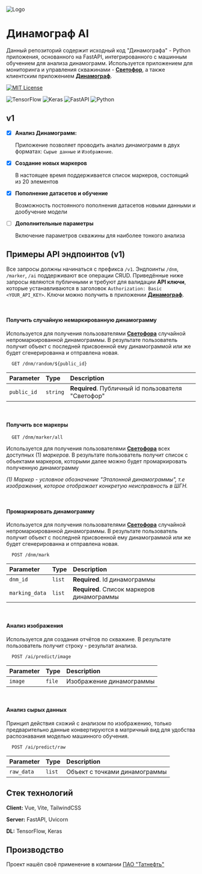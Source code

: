 
![Logo](storage/public/logo.png)


# Динамограф AI

Данный репозиторий содержит исходный код "Динамографа" - Python приложения, 
основанного на FastAPI, интегрированного с машинным обучением для анализа динамограмм. Используется приложением
для мониторинга и управления скважинами - [**Светофор**](https://github.com/YaraZan/trafficlight), 
а также клиентским приложением [**Динамограф**](https://github.com/YaraZan/dinamograph-client).

[![MIT License](https://img.shields.io/badge/License-MIT-green.svg)](https://choosealicense.com/licenses/mit/)

![TensorFlow](https://img.shields.io/badge/TensorFlow-%23FF6F00.svg?style=for-the-badge&logo=TensorFlow&logoColor=white)
![Keras](https://img.shields.io/badge/Keras-%23D00000.svg?style=for-the-badge&logo=Keras&logoColor=white)
![FastAPI](https://img.shields.io/badge/FastAPI-005571?style=for-the-badge&logo=fastapi)
![Python](https://img.shields.io/badge/python-3670A0?style=for-the-badge&logo=python&logoColor=ffdd54)


## v1

- [x] **Анализ Динамограмм:**

  Приложение позволяет проводить анализ динамограмм в двух форматах:
    `Сырые данные` и `Изображение`.

- [x] **Создание новых маркеров**

    В настоящее время поддерживается список маркеров, состоящий из 20 элементов

- [x] **Пополнение датасетов и обучение**

    Возможность постоянного пополнения датасетов новыми данными и дообучение модели

- [ ] **Дополнительные параметры**

    Включение параметров скважины для наиболее тонкого анализа


## Примеры API эндпоинтов (v1)

Все запросы должны начинаться с префикса `/v1`. Эндпоинты `/dnm`, `/marker`, `/ai` поддерживают все
операции CRUD. Приведённые ниже запросы являются публичными и требуют для валидации **API ключи**, которые
устанавливаются в заголовок `Authorization: Basic <YOUR_API_KEY>`. Ключи можно получить в приложении [**Динамограф**](https://github.com/YaraZan/dinamograph-client).

<br>

#### Получить случайную немаркированную динамограмму

Используется для получения пользователями [**Светофора**](https://github.com/YaraZan/trafficlight) случайной непромаркированной 
динамограммы. В результате пользователь получит объект с последней присвоенной ему динамограммой или же будет сгенерированна и отправлена новая.

```
  GET /dnm/random/${public_id}
```

| Parameter | Type     | Description                |
| :-------- | :------- | :------------------------- |
| `public_id` | `string` | **Required**. Публичный id пользователя "Светофор" |

<br>

#### Получить все маркеры

```
  GET /dnm/marker/all
```

Используется для получения пользователями [**Светофора**](https://github.com/YaraZan/trafficlight) всех доступных
(1) *маркеров*. В результате пользователь получит список с объектами маркеров, которыми далее можно будет промаркировать
полученную динамограмму

*(1) Маркер - условное обозначение "Эталонной динамограммы", т.е изображения, которое отображает конкретую неисправность в
ШГН.*


<br>

#### Промаркировать динамограмму

Используется для получения пользователями [**Светофора**](https://github.com/YaraZan/trafficlight) случайной непромаркированной 
динамограммы. В результате пользователь получит объект с последней присвоенной ему динамограммой или же будет сгенерированна и отправлена новая.

```
  POST /dnm/mark
```

| Parameter       | Type   | Description                                |
|:----------------|:-------|:-------------------------------------------|
| `dnm_id` | `list` | **Required**. Id динамограммы              |
| `marking_data`  | `list` | **Required**. Список маркеров динамограммы |

<br>

#### Анализ изображения

Используется для создания отчётов по скважине. В результате пользователь получит строку - результат анализа.

```
  POST /ai/predict/image
```

| Parameter | Type   | Description              |
|:----------|:-------|:-------------------------|
| `image`   | `file` | Изображение динамограммы |

<br>

#### Анализ сырых данных

Принцип действия схожий с анализом по изображению, только предварительно данные конвертируются в матричный вид для удобства распознавания моделью машинного обучения.

```
  POST /ai/predict/raw
```

| Parameter     | Type   | Description                   |
| :------------ |:-------| :---------------------------- |
| `raw_data`   | `list` | Объект с точками динамограммы      |


## Стек технологий
**Client:** Vue, Vite, TailwindCSS

**Server:** FastAPI, Uvicorn

**DL:** TensorFlow, Keras 

## Производство

Проект нашёл своё применение в компании [ПАО "Татнефть"](https://www.tatneft.ru/)


